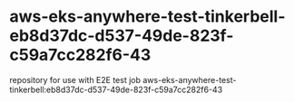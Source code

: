 # aws-eks-anywhere-test-tinkerbell-eb8d37dc-d537-49de-823f-c59a7cc282f6-43
repository for use with E2E test job aws-eks-anywhere-test-tinkerbell:eb8d37dc-d537-49de-823f-c59a7cc282f6-43
